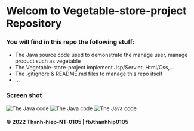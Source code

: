 
# Welcom to Vegetable-store-project Repository

### You will find in this repo the following stuff:
* The Java source code used to demonstrate the manage user, manage product such as vegetable
* The Vegetable-store-project implement Jsp/Servlet, Html/Css,...
* The .gitignore & README.md files to manage this repo itself
* ...

### Screen shot
![The Java code](https://github.com/get-go-now/Vegetable-store-project/blob/main/images/login-user.png)
![The Java code](https://github.com/get-go-now/Vegetable-store-project/blob/main/images/screen-vegetable.png)
![The Java code](https://github.com/get-go-now/Vegetable-store-project/blob/main/images/add-to-card.png)

#### © 2022 Thanh-hiep-NT-0105 | fb/thanhhip0105